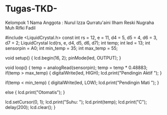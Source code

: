 # Tugas-TKD-
Kelompok 1
Nama Anggota : 
Nurul Izza Qurratu'aini
Ilham Reski Nugraha
Muh Rifki Fadil

#include <LiquidCrystal.h>
const int rs = 12, e = 11, d4 = 5, d5 = 4, d6 = 3, d7 = 2;
LiquidCrystal lcd(rs, e, d4, d5, d6, d7);
int temp;
int led = 13;
int sensorpin = A0;
int min_temp = 35;
int max_temp = 55;

void setup() {
  lcd.begin(16, 2);
  pinMode(led, OUTPUT);
}

void loop() {
  temp = analogRead(sensorpin);
  temp = temp * 0.48883;
  if(temp > max_temp) {
    digitalWrite(led, HIGH);
    lcd.print("Pendingin Aktif ");
  }
  
  if(temp < min_temp) {
    digitalWrite(led, LOW);
    lcd.print("Pendingin Mati ");
  }
  
  else {
    lcd.print("Otomatis");
  }
  
  lcd.setCursor(0, 1);
  lcd.print("Suhu: ");
  lcd.print(temp);
  lcd.print("C");
  delay(200);
  lcd.clear();
}
